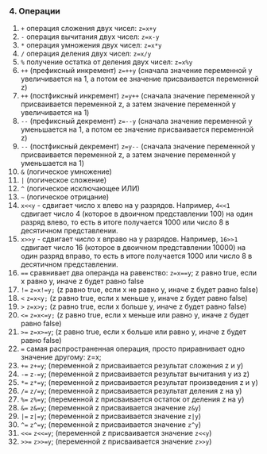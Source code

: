 ### 4. Операции
1. `+` операция сложения двух чисел: `z=x+y`
2. `-` операция вычитания двух чисел: `z=x-y`
3. `*` операция умножения двух чисел: `z=x*y`
4. `/` операция деления двух чисел: `z=x/y`
5. `%` получение остатка от деления двух чисел: `z=x%y`
6. `++` (префиксный инкремент) `z=++y` (сначала значение переменной y увеличивается на 1, а потом ее значение присваивается переменной z)
7. `++` (постфиксный инкремент) `z=y++` (сначала значение переменной y присваивается переменной z, а затем значение переменной y увеличивается на 1)
8. `--` (префиксный декремент) `z=--y` (сначала значение переменной y уменьшается на 1, а потом ее значение присваивается переменной z)
9. `--` (постфиксный декремент) `z=y--` (сначала значение переменной y присваивается переменной z, а затем значение переменной y уменьшается на 1)
10. `&` (логическое умножение)
11. `|` (логическое сложение)
12. `^` (логическое исключающее ИЛИ)
13. `~` (логическое отрицание)
14. `x<<y` - сдвигает число x влево на y разрядов. Например, `4<<1` сдвигает число 4 (которое в двоичном представлении 100) на один разряд влево, то есть в итоге получается 1000 или число 8 в десятичном представлении.
15. `x>>y` - сдвигает число x вправо на y разрядов. Например, `16>>1` сдвигает число 16 (которое в двоичном представлении 10000) на один разряд вправо, то есть в итоге получается 1000 или число 8 в десятичном представлении.
16. `==` сравнивает два операнда на равенство: `z=x==y`; z равно true, если x равно y, иначе z будет равно false
17. `!=` `z=x!=y;` (z равно true, если x не равно y, иначе z будет равно false)
18. `<` `z=x<y;` (z равно true, если x меньше y, иначе z будет равно false)
19. `>` `z=x>y;` (z равно true, если x больше y, иначе z будет равно false)
20. `<=` `z=x<=y;` (z равно true, если x меньше или равно y, иначе z будет равно false)
21. `>=` `z=x>=y`; (z равно true, если x больше или равно y, иначе z будет равно false)
22. `=` самая распространенная операция, просто приравнивает одно значение другому: z=x;
23. `+=` `z+=y`; (переменной z присваивается результат сложения z и y)
24. `-=` `z-=y`; (переменной z присваивается результат вычитания y из z)
25. `*=` `z*=y`; (переменной z присваивается результат произведения z и y)
26. `/=` `z/=y`; (переменной z присваивается результат деления z на y)
27. `%=` `z%=y`; (переменной z присваивается остаток от деления z на y)
28. `&=` `z&=y`; (переменной z присваивается значение `z&y`)
29. `|=` `z|=y`; (переменной z присваивается значение `z|y`)
30. `^=` `z^=y`; (переменной z присваивается значение `z^y`)
31. `<<=` `z<<=y`; (переменной z присваивается значение `z<<y`)
32. `>>=` `z>>=y`; (переменной z присваивается значение `z>>y`)